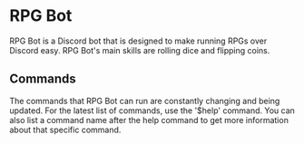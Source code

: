 # RPG Bot
RPG Bot is a Discord bot that is designed to make running RPGs over Discord easy. RPG Bot's main skills are rolling dice and flipping coins. 
## Commands
The commands that RPG Bot can run are constantly changing and being updated. For the latest list of commands, use the '$help' command. You can also list a command name after the help command to get more information about that specific command.
